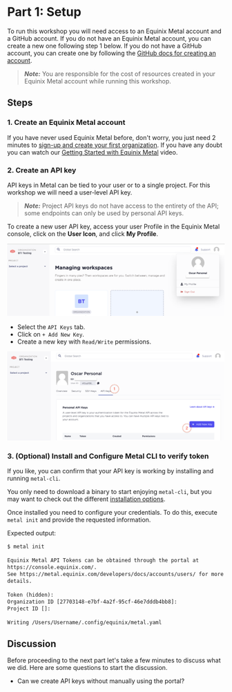 # Part 1: Setup

To run this workshop you will need access to an Equinix Metal account and a GitHub account.  If you do not have an Equinix Metal account, you can create a new one following step 1 below.  If you do not have a GitHub account, you can create one by following the [GitHub docs for creating an account](https://docs.github.com/en/get-started/signing-up-for-github/signing-up-for-a-new-github-account).

> **_Note:_**  You are responsible for the cost of resources created in your Equinix Metal account while running this workshop.

## Steps

### 1. Create an Equinix Metal account

If you have never used Equinix Metal before, don't worry, you just need 2 minutes to [sign-up and create your first organization](https://console.equinix.com/sign-up). If you have any doubt you can watch our [Getting Started with Equinix Metal](https://www.youtube.com/watch?v=5Ax6fKBeg2U&t=153s) video.

### 2. Create an API key

API keys in Metal can be tied to your user or to a single project. For this workshop we will need a user-level API key.

> **_Note:_** Project API keys do not have access to the entirety of the API; some endpoints can only be used by personal API keys.

To create a new user API key, access your user Profile in the Equinix Metal console, click on the **User Icon**, and click **My Profile**.

![Equinix Console profile section screenshot](../images/profile-screenshot.png)

- Select the `API Keys` tab.
- Click on `+ Add New Key`.
- Create a new key with `Read/Write` permissions.

![Equinix Console API keys section screenshot](../images/profile-api-keys-screenshot.png)

### 3. (Optional) Install and Configure Metal CLI to verify token

If you like, you can confirm that your API key is working by installing and running `metal-cli`.

You only need to download a binary to start enjoying `metal-cli`, but you may want to check out the different [installation options](https://github.com/equinix/metal-cli/#installation).

Once installed you need to configure your credentials. To do this, execute `metal init` and provide the requested information.

Expected output:

```shell
$ metal init

Equinix Metal API Tokens can be obtained through the portal at https://console.equinix.com/.
See https://metal.equinix.com/developers/docs/accounts/users/ for more details.

Token (hidden): 
Organization ID [27703148-e7bf-4a2f-95cf-46e7dddb4bb8]: 
Project ID []: 

Writing /Users/Username/.config/equinix/metal.yaml
```

## Discussion

Before proceeding to the next part let's take a few minutes to discuss what we did. Here are some questions to start the discussion.

- Can we create API keys without manually using the portal?
